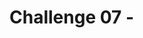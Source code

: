 # Challenge 07 - <Title of Challenge> - Coach's Guide 

[< Previous Solution](./Solution-06.md) - **[Home](./README.md)** - [Next Solution >](./Solution-08.md)

## Notes & Guidance
This is the only section you need to include.

Use general non-bulleted text for the beginning of a solution area for this challenge
- Then move into bullets
    - And sub-bullets and even
        - sub-sub-bullets

Break things apart with more than one bullet list
- Like this 
- One
- Right
- Here
